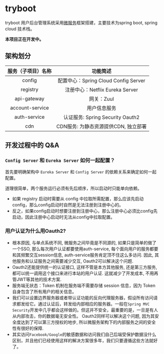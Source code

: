 # tryboot

tryboot 用户后台管理系统采用[微服务](https://martinfowler.com/articles/microservices.html)框架搭建，主要技术为spring boot, spring cloud 技术栈。

**本项目正在开发中。**



## 架构划分

| 服务（子项目）名称 |               功能简述               |
| :----------------: | :----------------------------------: |
|       config       | 配置中心：Spring Cloud Config Server |
|      registry      |   注册中心：Netflix Eureka Server    |
|    api-gateway     |              网关：Zuul              |
|  account-service   |             用户信息服务             |
|    auth-service    |   认证服务: Spring Security Oauth2   |
|        cdn         | CDN服务: 为静态资源提供CDN, 独立部署 |



## 开发过程中的 Q&A

### `Config Server` 和 `Eureka Server` 如何一起配置？

首先要明确架构中 `Eureka Server` 和 `Config Server` 的依赖关系来确定如何一起配置。

道理很简单，两个服务运行必须有先后顺序，所以启动时只能单向依赖。

- 如果 registry 启动时需要从 config 中拉取所需配置，那么应该先启动 config，那么config启动时自然是无法注册到注册中心的。
- 反之，如果config启动时想要注册到注册中心，那么注册中心必须比config先启动，因此注册中心启动时无法从config中拉取配置。

### 用户认证为什么用Oauth2?

- 根本原因, 与单点系统不同, 微服务之间毕竟是不同源的, 如果只是简单的做了一个SSO, 那么每次用户认证都要使用auth-service, 每个面向用户的服务都要和其频繁交互session信息, auth-service服务肯定顶不住这么多访问. 因此, 其他服务和认证服务之间需要减少交互, Oauth2可以解决这个问题.
- Oauth2还能提供统一的认证接口, 这样不管是本方其他服务, 还是第三方服务, 都可以统一调用这个接口来进行本站的用户认证. 这就减少了开发成本, 不用再管JWT等其他的技术方案.
- 服务端无状态：Token 机制在服务端不需要存储 session 信息，因为 Token 自身包含了所有用户的相关信息。
- 我们可以设置边界服务器或者带认证功能的反向代理服务器，假设所有访问请求都发给它。通过认证后，转发给内部相应的服务器。一般在`Spring MVC Security`开发中几乎都会这样做的。但这并不安全，最重要的是，一旦是有人从内部攻击，你的数据毫无安全性。 Oauth2同样可以解决这个问题, 因为其安全度达到了可以第三方授权的地步, 所以微服务架构下的内部服务之间的安全性有很好的保障.
- 其实访问`Facebook/Google`的敏感数据和访问我们自己后端受保护数据没什么区别，并且他们已经使用这样的解决方案很多年，我们只要遵循这些方法就好了。




